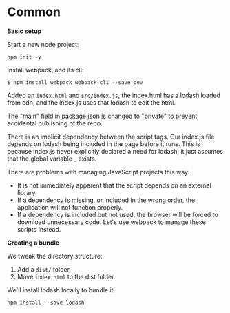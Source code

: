 # Common

**Basic setup**

Start a new node project:

`npm init -y`

Install webpack, and its cli:

`$ npm install webpack webpack-cli --save-dev`

Added an `index.html` and `src/index.js`, the index.html has a lodash loaded from cdn, and the index.js uses that lodash to edit the html.

The "main" field in package.json is changed to "private" to prevent accidental publishing of the repo.

There is an implicit dependency between the script tags. 
Our index.js file depends on lodash being included in the page before it runs. This is because index.js never explicitly declared a need for lodash; it just assumes that the global variable _ exists.

There are problems with managing JavaScript projects this way:

- It is not immediately apparent that the script depends on an external library.
- If a dependency is missing, or included in the wrong order, the application will not function properly.
- If a dependency is included but not used, the browser will be forced to download unnecessary code.
Let's use webpack to manage these scripts instead.

**Creating a bundle**

We tweak the directory structure:

1. Add a `dist/` folder,
2. Move `index.html` to the dist folder.

We'll install lodash locally to bundle it.

`npm install --save lodash`

